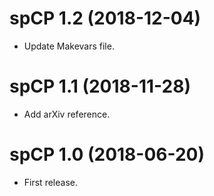 # spCP 1.2 (2018-12-04)

* Update Makevars file.

# spCP 1.1 (2018-11-28)

* Add arXiv reference.

# spCP 1.0 (2018-06-20)

* First release.
